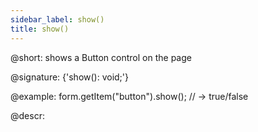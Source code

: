 ```yaml
---
sidebar_label: show()
title: show()
---          
```


@short: shows a Button control on the page

@signature: {'show(): void;'}

@example:
form.getItem("button").show();
// -> true/false

@descr:
